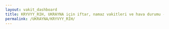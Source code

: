 ```yaml
---
layout: vakit_dashboard
title: KRYVYY_RIH, UKRAYNA için iftar, namaz vakitleri ve hava durumu - ilçe/eyalet seç
permalink: /UKRAYNA/KRYVYY_RIH/
---
```


<script type="text/javascript">
  var GLOBAL_COUNTRY = 'UKRAYNA';
  var GLOBAL_CITY = 'KRYVYY_RIH';
  var GLOBAL_STATE = '';
  var lat = 72;
  var lon = 21;
</script>
